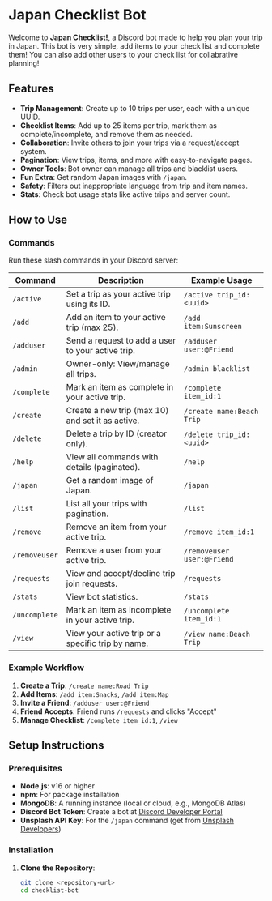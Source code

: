 # Japan Checklist Bot

Welcome to **Japan Checklist!**, a Discord bot made to help you plan your trip in Japan. This bot is very simple, add items to your check list and complete them! You can also add other users to your check list for collabrative planning!


## Features

- **Trip Management**: Create up to 10 trips per user, each with a unique UUID.
- **Checklist Items**: Add up to 25 items per trip, mark them as complete/incomplete, and remove them as needed.
- **Collaboration**: Invite others to join your trips via a request/accept system.
- **Pagination**: View trips, items, and more with easy-to-navigate pages.
- **Owner Tools**: Bot owner can manage all trips and blacklist users.
- **Fun Extra**: Get random Japan images with `/japan`.
- **Safety**: Filters out inappropriate language from trip and item names.
- **Stats**: Check bot usage stats like active trips and server count.

## How to Use

### Commands
Run these slash commands in your Discord server:

| Command           | Description                                          | Example Usage                  |
|-------------------|------------------------------------------------------|--------------------------------|
| `/active`         | Set a trip as your active trip using its ID.         | `/active trip_id:<uuid>`       |
| `/add`            | Add an item to your active trip (max 25).            | `/add item:Sunscreen`          |
| `/adduser`        | Send a request to add a user to your active trip.    | `/adduser user:@Friend`        |
| `/admin`          | Owner-only: View/manage all trips.                   | `/admin blacklist`             |
| `/complete`       | Mark an item as complete in your active trip.        | `/complete item_id:1`          |
| `/create`         | Create a new trip (max 10) and set it as active.     | `/create name:Beach Trip`      |
| `/delete`         | Delete a trip by ID (creator only).                  | `/delete trip_id:<uuid>`       |
| `/help`           | View all commands with details (paginated).          | `/help`                        |
| `/japan`          | Get a random image of Japan.                         | `/japan`                       |
| `/list`           | List all your trips with pagination.                 | `/list`                        |
| `/remove`         | Remove an item from your active trip.                | `/remove item_id:1`            |
| `/removeuser`     | Remove a user from your active trip.                 | `/removeuser user:@Friend`     |
| `/requests`       | View and accept/decline trip join requests.          | `/requests`                    |
| `/stats`          | View bot statistics.                                 | `/stats`                       |
| `/uncomplete`     | Mark an item as incomplete in your active trip.      | `/uncomplete item_id:1`        |
| `/view`           | View your active trip or a specific trip by name.    | `/view name:Beach Trip`        |

### Example Workflow
1. **Create a Trip**: `/create name:Road Trip`
2. **Add Items**: `/add item:Snacks`, `/add item:Map`
3. **Invite a Friend**: `/adduser user:@Friend`
4. **Friend Accepts**: Friend runs `/requests` and clicks "Accept"
5. **Manage Checklist**: `/complete item_id:1`, `/view`

## Setup Instructions

### Prerequisites
- **Node.js**: v16 or higher
- **npm**: For package installation
- **MongoDB**: A running instance (local or cloud, e.g., MongoDB Atlas)
- **Discord Bot Token**: Create a bot at [Discord Developer Portal](https://discord.com/developers/applications)
- **Unsplash API Key**: For the `/japan` command (get from [Unsplash Developers](https://unsplash.com/developers))

### Installation
1. **Clone the Repository**:
   ```bash
   git clone <repository-url>
   cd checklist-bot